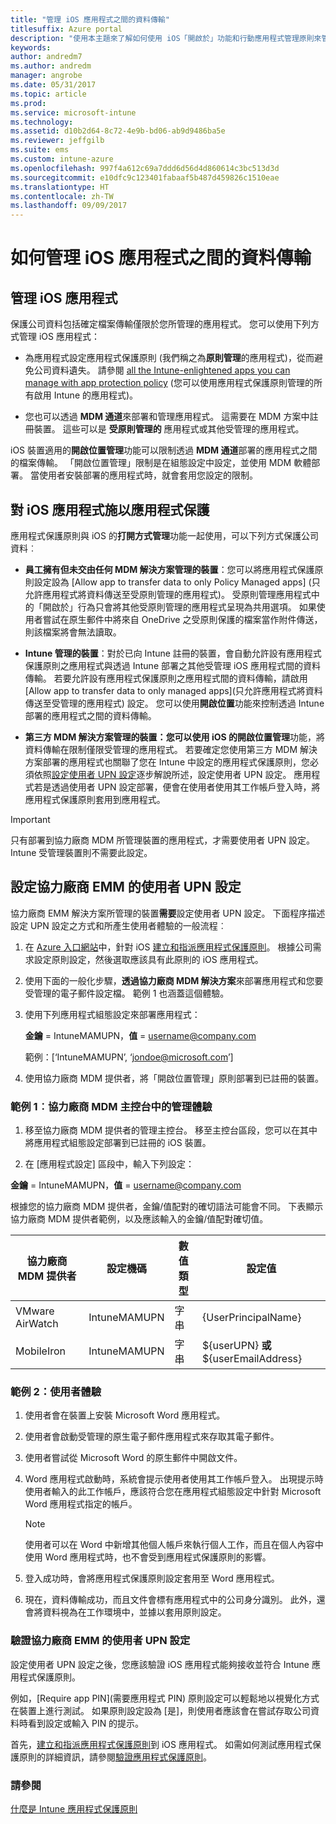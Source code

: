 ```yaml
---
title: "管理 iOS 應用程式之間的資料傳輸"
titlesuffix: Azure portal
description: "使用本主題來了解如何使用 iOS「開啟於」功能和行動應用程式管理原則來管理應用程式之間的資料傳輸。"
keywords: 
author: andredm7
ms.author: andredm
manager: angrobe
ms.date: 05/31/2017
ms.topic: article
ms.prod: 
ms.service: microsoft-intune
ms.technology: 
ms.assetid: d10b2d64-8c72-4e9b-bd06-ab9d9486ba5e
ms.reviewer: jeffgilb
ms.suite: ems
ms.custom: intune-azure
ms.openlocfilehash: 997f4a612c69a7ddd6d56d4d860614c3bc513d3d
ms.sourcegitcommit: e10dfc9c123401fabaaf5b487d459826c1510eae
ms.translationtype: HT
ms.contentlocale: zh-TW
ms.lasthandoff: 09/09/2017
---
```

# <a name="how-to-manage-data-transfer-between-ios-apps"></a>如何管理 iOS 應用程式之間的資料傳輸
## <a name="manage-ios-apps"></a>管理 iOS 應用程式
保護公司資料包括確定檔案傳輸僅限於您所管理的應用程式。  您可以使用下列方式管理 iOS 應用程式：

-   為應用程式設定應用程式保護原則 (我們稱之為**原則管理**的應用程式)，從而避免公司資料遺失。 請參閱 [all the Intune-enlightened apps you can manage with app protection policy](https://www.microsoft.com/cloud-platform/microsoft-intune-apps) (您可以使用應用程式保護原則管理的所有啟用 Intune 的應用程式)。

-   您也可以透過 **MDM 通道**來部署和管理應用程式。  這需要在 MDM 方案中註冊裝置。 這些可以是 **受原則管理的** 應用程式或其他受管理的應用程式。

iOS 裝置適用的**開啟位置管理**功能可以限制透過 **MDM 通道**部署的應用程式之間的檔案傳輸。 「開啟位置管理」限制是在組態設定中設定，並使用 MDM 軟體部署。  當使用者安裝部署的應用程式時，就會套用您設定的限制。
##  <a name="using-app-protection-with-ios-apps"></a>對 iOS 應用程式施以應用程式保護
應用程式保護原則與 iOS 的**打開方式管理**功能一起使用，可以下列方式保護公司資料︰

-   **員工擁有但未交由任何 MDM 解決方案管理的裝置**：您可以將應用程式保護原則設定設為 [Allow app to transfer data to only Policy Managed apps] \(只允許應用程式將資料傳送至受原則管理的應用程式\)。 受原則管理應用程式中的「開啟於」行為只會將其他受原則管理的應用程式呈現為共用選項。 如果使用者嘗試在原生郵件中將來自 OneDrive 之受原則保護的檔案當作附件傳送，則該檔案將會無法讀取。

-   **Intune 管理的裝置**：對於已向 Intune 註冊的裝置，會自動允許設有應用程式保護原則之應用程式與透過 Intune 部署之其他受管理 iOS 應用程式間的資料傳輸。 若要允許設有應用程式保護原則之應用程式間的資料傳輸，請啟用 [Allow app to transfer data to only managed apps]\(只允許應用程式將資料傳送至受管理的應用程式) 設定。 您可以使用**開啟位置**功能來控制透過 Intune 部署的應用程式之間的資料傳輸。   

-   **第三方 MDM 解決方案管理的裝置：**您可以使用 iOS 的**開啟位置管理**功能，將資料傳輸在限制僅限受管理的應用程式。
若要確定您使用第三方 MDM 解決方案部署的應用程式也關聯了您在 Intune 中設定的應用程式保護原則，您必須依照[設定使用者 UPN 設定](#configure-user-upn-setting-for-third-party-emm)逐步解說所述，設定使用者 UPN 設定。  應用程式若是透過使用者 UPN 設定部署，便會在使用者使用其工作帳戶登入時，將應用程式保護原則套用到應用程式。

> [!IMPORTANT]
> 只有部署到協力廠商 MDM 所管理裝置的應用程式，才需要使用者 UPN 設定。  Intune 受管理裝置則不需要此設定。


## <a name="configure-user-upn-setting-for-third-party-emm"></a>設定協力廠商 EMM 的使用者 UPN 設定
協力廠商 EMM 解決方案所管理的裝置**需要**設定使用者 UPN 設定。 下面程序描述設定 UPN 設定之方式和所產生使用者體驗的一般流程︰


1.  在 [Azure 入口網站](https://portal.azure.com)中，針對 iOS [建立和指派應用程式保護原則](app-protection-policies.md)。 根據公司需求設定原則設定，然後選取應該具有此原則的 iOS 應用程式。

2.  使用下面的一般化步驟，**透過協力廠商 MDM 解決方案**來部署應用程式和您要受管理的電子郵件設定檔。 範例 1 也涵蓋這個體驗。

  1.  使用下列應用程式組態設定來部署應用程式：

      **金鑰** = IntuneMAMUPN，**值** = <username@company.com>

      範例：[‘IntuneMAMUPN’, ‘jondoe@microsoft.com’]

  2.  使用協力廠商 MDM 提供者，將「開啟位置管理」原則部署到已註冊的裝置。


### <a name="example-1-admin-experience-in-third-party-mdm-console"></a>範例 1︰協力廠商 MDM 主控台中的管理體驗

1. 移至協力廠商 MDM 提供者的管理主控台。 移至主控台區段，您可以在其中將應用程式組態設定部署到已註冊的 iOS 裝置。

2. 在 [應用程式設定] 區段中，輸入下列設定：

  **金鑰** = IntuneMAMUPN，**值** = <username@company.com>

  根據您的協力廠商 MDM 提供者，金鑰/值配對的確切語法可能會不同。 下表顯示協力廠商 MDM 提供者範例，以及應該輸入的金鑰/值配對確切值。

|協力廠商 MDM 提供者| 設定機碼 | 數值類型 | 設定值|
| ------- | ---- | ---- | ---- |
|VMware AirWatch| IntuneMAMUPN | 字串 | {UserPrincipalName}|
|MobileIron | IntuneMAMUPN | 字串 | ${userUPN} **或** ${userEmailAddress} |


### <a name="example-2-end-user-experience"></a>範例 2：使用者體驗

1.  使用者會在裝置上安裝 Microsoft Word 應用程式。

2.  使用者會啟動受管理的原生電子郵件應用程式來存取其電子郵件。

3.  使用者嘗試從 Microsoft Word 的原生郵件中開啟文件。

4.  Word 應用程式啟動時，系統會提示使用者使用其工作帳戶登入。  出現提示時使用者輸入的此工作帳戶，應該符合您在應用程式組態設定中針對 Microsoft Word 應用程式指定的帳戶。

    > [!NOTE]
    > 使用者可以在 Word 中新增其他個人帳戶來執行個人工作，而且在個人內容中使用 Word 應用程式時，也不會受到應用程式保護原則的影響。

5.  登入成功時，會將應用程式保護原則設定套用至 Word 應用程式。

6.  現在，資料傳輸成功，而且文件會標有應用程式中的公司身分識別。 此外，還會將資料視為在工作環境中，並據以套用原則設定。

### <a name="validate-user-upn-setting-for-third-party-emm"></a>驗證協力廠商 EMM 的使用者 UPN 設定

設定使用者 UPN 設定之後，您應該驗證 iOS 應用程式能夠接收並符合 Intune 應用程式保護原則。

例如，[Require app PIN]\(需要應用程式 PIN) 原則設定可以輕鬆地以視覺化方式在裝置上進行測試。 如果原則設定設為 [是]，則使用者應該會在嘗試存取公司資料時看到設定或輸入 PIN 的提示。

首先，[建立和指派應用程式保護原則](app-protection-policies.md)到 iOS 應用程式。 如需如何測試應用程式保護原則的詳細資訊，請參閱[驗證應用程式保護原則](app-protection-policies-validate.md)。


### <a name="see-also"></a>請參閱
[什麼是 Intune 應用程式保護原則](app-protection-policy.md)
